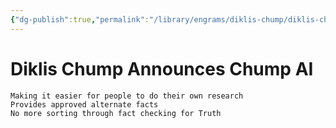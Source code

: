 ```yaml
---
{"dg-publish":true,"permalink":"/library/engrams/diklis-chump/diklis-chump-announces-chump-ai/","tags":["DC/Faux"]}
---
```


# Diklis Chump Announces Chump AI
	Making it easier for people to do their own research
	Provides approved alternate facts
	No more sorting through fact checking for Truth
